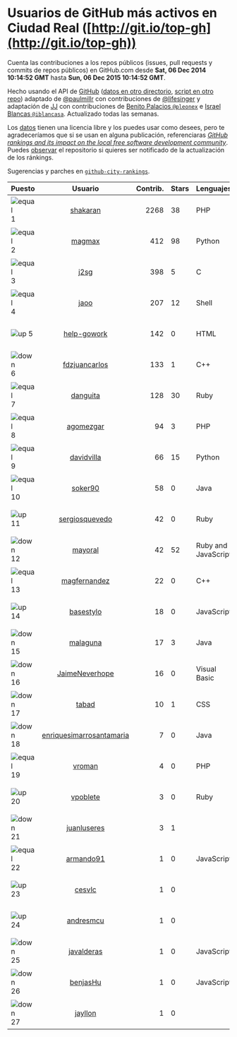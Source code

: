 
# Usuarios de GitHub más activos en Ciudad Real ([http://git.io/top-gh](http://git.io/top-gh))



  Cuenta las contribuciones a los repos públicos (issues, pull requests y commits de repos públicos) en GitHub.com desde  **Sat, 06 Dec 2014 10:14:52 GMT** hasta **Sun, 06 Dec 2015 10:14:52 GMT**.

  Hecho usando el API de [GitHub](http://github.com) ([datos en otro directorio](https://github.com/JJ/top-github-users-data/tree/master/data), [script en otro repo](https://github.com/JJ/github-city-rankings/blob/master/get-city.coffee)) adaptado de [@paulmillr](https://github.com/paulmillr) con contribuciones de [@lifesinger](https://github.com/lifesinger) y adaptación de [JJ](http://jj.github.io) con contribuciones de [Benito Palacios `@pleonex`](http://github.com/pleonex) e [Israel Blancas `@iblancasa`](https://github.com/iblancasa). Actualizado todas las semanas.

  Los [datos](https://github.com/JJ/top-github-users-data/tree/master/data) tienen una licencia libre y los puedes usar como desees, pero te agradeceríamos que si se usan en alguna publicación, referenciaras [*GitHub rankings and its impact on the local free software development community*](https://thewinnower.com/papers/github-rankings-and-its-impact-on-the-local-free-software-development-community). Puedes [observar](https://github.com/JJ/top-github-users-data/subscription) el repositorio si quieres ser notificado de la actualización de los ránkings.

  Sugerencias y parches en [`github-city-rankings`](http://github.com/JJ/github-city-rankings).


| Puesto   |  Usuario  |Contrib.| Stars | Lenguajes   |      Lugar      |  Avatar  |
|----------|:---------:|-------:|-------|-------------|:---------------:|----------|
|![equal](https://raw.githubusercontent.com/JJ/github-city-rankings/master/img/equal.gif) 1 | [shakaran](https://github.com/shakaran) | 2268 | 38 | PHP | Manzanares, Ciudad Real, España | <img src='https://avatars3.githubusercontent.com/u/14254?v=3&s=64' width="64" title='Ángel Guzmán Maeso'> |
|![equal](https://raw.githubusercontent.com/JJ/github-city-rankings/master/img/equal.gif) 2 | [magmax](https://github.com/magmax) | 412 | 98 | Python | Ciudad Real | <img src='https://avatars0.githubusercontent.com/u/584026?v=3&s=64' width="64" title='Miguel Ángel García'> |
|![equal](https://raw.githubusercontent.com/JJ/github-city-rankings/master/img/equal.gif) 3 | [j2sg](https://github.com/j2sg) | 398 | 5 | C | Ciudad Real, Spain | <img src='https://avatars0.githubusercontent.com/u/677220?v=3&s=64' width="64" title='Juan José Salazar García'> |
|![equal](https://raw.githubusercontent.com/JJ/github-city-rankings/master/img/equal.gif) 4 | [jaoo](https://github.com/jaoo) | 207 | 12 | Shell | Piedrabuena. Ciudad Real. Spain | <img src='https://avatars0.githubusercontent.com/u/690184?v=3&s=64' width="64" title='Jose Antonio Olivera Ortega'> |
|![up](https://raw.githubusercontent.com/JJ/github-city-rankings/master/img/up.gif) 5 | [help-gowork](https://github.com/help-gowork) | 142 | 0 | HTML | Manzanares, Spain | <img src='https://avatars1.githubusercontent.com/u/13090983?v=3&s=64' width="64" title='GoWork'> |
|![down](https://raw.githubusercontent.com/JJ/github-city-rankings/master/img/down.gif) 6 | [fdzjuancarlos](https://github.com/fdzjuancarlos) | 133 | 1 | C++ | Ciudad Real | <img src='https://avatars0.githubusercontent.com/u/5560118?v=3&s=64' width="64" title=''> |
|![equal](https://raw.githubusercontent.com/JJ/github-city-rankings/master/img/equal.gif) 7 | [danguita](https://github.com/danguita) | 128 | 30 | Ruby | Ciudad Real, Spain | <img src='https://avatars2.githubusercontent.com/u/126392?v=3&s=64' width="64" title='David Anguita'> |
|![equal](https://raw.githubusercontent.com/JJ/github-city-rankings/master/img/equal.gif) 8 | [agomezgar](https://github.com/agomezgar) | 94 | 3 | PHP | Calzada de Calatrava, Ciudad Real | <img src='https://avatars3.githubusercontent.com/u/11057399?v=3&s=64' width="64" title='Antonio Gómez'> |
|![equal](https://raw.githubusercontent.com/JJ/github-city-rankings/master/img/equal.gif) 9 | [davidvilla](https://github.com/davidvilla) | 66 | 15 | Python | Ciudad Real (Spain) | <img src='https://avatars1.githubusercontent.com/u/838459?v=3&s=64' width="64" title='David Villa Alises'> |
|![equal](https://raw.githubusercontent.com/JJ/github-city-rankings/master/img/equal.gif) 10 | [soker90](https://github.com/soker90) | 58 | 0 | Java | Ciudad Real | <img src='https://avatars3.githubusercontent.com/u/8345188?v=3&s=64' width="64" title='Eduardo Parra'> |
|![up](https://raw.githubusercontent.com/JJ/github-city-rankings/master/img/up.gif) 11 | [sergiosquevedo](https://github.com/sergiosquevedo) | 42 | 0 | Ruby | Ciudad Real | <img src='https://avatars0.githubusercontent.com/u/1688176?v=3&s=64' width="64" title='Sergio Sánchez'> |
|![down](https://raw.githubusercontent.com/JJ/github-city-rankings/master/img/down.gif) 12 | [mayoral](https://github.com/mayoral) | 42 | 52 | Ruby and JavaScript | Ciudad Real, Spain | <img src='https://avatars3.githubusercontent.com/u/5371?v=3&s=64' width="64" title='Luis Mayoral'> |
|![equal](https://raw.githubusercontent.com/JJ/github-city-rankings/master/img/equal.gif) 13 | [magfernandez](https://github.com/magfernandez) | 22 | 0 | C++ | Valdepeñas, Spain | <img src='https://avatars3.githubusercontent.com/u/8645449?v=3&s=64' width="64" title='Miguel Ángel Gutierrez Fernández'> |
|![up](https://raw.githubusercontent.com/JJ/github-city-rankings/master/img/up.gif) 14 | [basestylo](https://github.com/basestylo) | 18 | 0 | JavaScript | Ciudad Real | <img src='https://avatars2.githubusercontent.com/u/11503528?v=3&s=64' width="64" title='David Martin Garcia'> |
|![down](https://raw.githubusercontent.com/JJ/github-city-rankings/master/img/down.gif) 15 | [malaguna](https://github.com/malaguna) | 17 | 3 | Java | Ciudad Real | <img src='https://avatars0.githubusercontent.com/u/1560266?v=3&s=64' width="64" title='Miguel Ángel'> |
|![down](https://raw.githubusercontent.com/JJ/github-city-rankings/master/img/down.gif) 16 | [JaimeNeverhope](https://github.com/JaimeNeverhope) | 16 | 0 | Visual Basic | Ciudad Real | <img src='https://avatars3.githubusercontent.com/u/6491460?v=3&s=64' width="64" title='Jaime Cepeda'> |
|![down](https://raw.githubusercontent.com/JJ/github-city-rankings/master/img/down.gif) 17 | [tabad](https://github.com/tabad) | 10 | 1 | CSS | Manzanares, Ciudad Real, Spain | <img src='https://avatars1.githubusercontent.com/u/2183103?v=3&s=64' width="64" title='Tomás Abad'> |
|![down](https://raw.githubusercontent.com/JJ/github-city-rankings/master/img/down.gif) 18 | [enriquesimarrosantamaria](https://github.com/enriquesimarrosantamaria) | 7 | 0 | Java | Ciudad Real,Spain | <img src='https://avatars3.githubusercontent.com/u/15198291?v=3&s=64' width="64" title='Enrique Simarro Santamaría'> |
|![equal](https://raw.githubusercontent.com/JJ/github-city-rankings/master/img/equal.gif) 19 | [vroman](https://github.com/vroman) | 4 | 0 | PHP | Ciudad Real | <img src='https://avatars0.githubusercontent.com/u/45230?v=3&s=64' width="64" title='Víctor Román Archidona'> |
|![up](https://raw.githubusercontent.com/JJ/github-city-rankings/master/img/up.gif) 20 | [vpoblete](https://github.com/vpoblete) | 3 | 0 | Ruby | Ciudad Real, Spain | <img src='https://avatars2.githubusercontent.com/u/2203544?v=3&s=64' width="64" title='vpoblete'> |
|![down](https://raw.githubusercontent.com/JJ/github-city-rankings/master/img/down.gif) 21 | [juanluseres](https://github.com/juanluseres) | 3 | 1 |  | Ciudad Real (Spain) | <img src='https://avatars3.githubusercontent.com/u/11028079?v=3&s=64' width="64" title=''> |
|![equal](https://raw.githubusercontent.com/JJ/github-city-rankings/master/img/equal.gif) 22 | [armando91](https://github.com/armando91) | 1 | 0 | JavaScript | Ciudad Real | <img src='https://avatars0.githubusercontent.com/u/4728980?v=3&s=64' width="64" title='Armando Ferrero'> |
|![up](https://raw.githubusercontent.com/JJ/github-city-rankings/master/img/up.gif) 23 | [cesvlc](https://github.com/cesvlc) | 1 | 0 |  | Manzanares, Spain | <img src='https://avatars1.githubusercontent.com/u/8170010?v=3&s=64' width="64" title='César'> |
|![up](https://raw.githubusercontent.com/JJ/github-city-rankings/master/img/up.gif) 24 | [andresmcu](https://github.com/andresmcu) | 1 | 0 |  | Ciudad Real | <img src='https://avatars1.githubusercontent.com/u/7127924?v=3&s=64' width="64" title='Andrés Manrique'> |
|![down](https://raw.githubusercontent.com/JJ/github-city-rankings/master/img/down.gif) 25 | [javalderas](https://github.com/javalderas) | 1 | 0 | JavaScript | Granada / Valdepeñas / Somewhere | <img src='https://avatars0.githubusercontent.com/u/12311029?v=3&s=64' width="64" title='Juan A'> |
|![down](https://raw.githubusercontent.com/JJ/github-city-rankings/master/img/down.gif) 26 | [benjasHu](https://github.com/benjasHu) | 1 | 0 | JavaScript | Ciudad Real (Spain) | <img src='https://avatars1.githubusercontent.com/u/8950146?v=3&s=64' width="64" title='Benja Osuna'> |
|![down](https://raw.githubusercontent.com/JJ/github-city-rankings/master/img/down.gif) 27 | [jayllon](https://github.com/jayllon) | 1 | 0 |  | Ciudad Real | <img src='https://avatars0.githubusercontent.com/u/10651380?v=3&s=64' width="64" title=''> |
